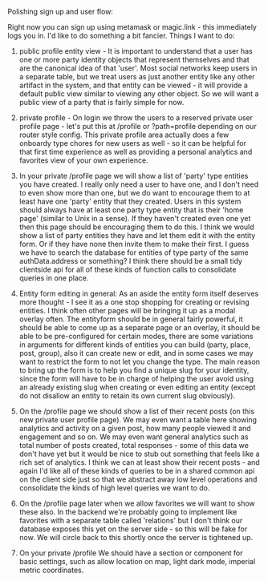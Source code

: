 
Polishing sign up and user flow:

Right now you can sign up using metamask or magic.link - this immediately logs you in. I'd like to do something a bit fancier. Things I want to do:

1) public profile entity view - It is important to understand that a user has one or more party identity objects that represent themselves and that are the canonical idea of that 'user'. Most social networks keep users in a separate table, but we treat users as just another entity like any other artifact in the system, and that entity can be viewed - it will provide a default public view similar to viewing any other object. So we will want a public view of a party that is fairly simple for now.

2) private profile - On login we throw the users to a reserved private user profile page - let's put this at /profile or ?path=profile depending on our router style config. This private profile area actually does a few onboardy type chores for new users as well - so it can be helpful for that first time experience as well as providing a personal analytics and favorites view of your own experience.

3) In your private /profile page we will show a list of 'party' type entities you have created. I really only need a user to have one, and I don't need to even show more than one, but we do want to encourage them to at least have one 'party' entity that they created. Users in this system should always have at least one party type entity that is their 'home page' (similar to Unix in a sense). If they haven't created even one yet then this page should be encouraging them to do this. I think we would show a list of party entities they have and let them edit it with the entity form. Or if they have none then invite them to make their first. I guess we have to search the database for entities of type party of the same authData.address or something? I think there should be a small tidy clientside api for all of these kinds of function calls to consolidate queries in one place.

4) Entity form editing in general: As an aside the entity form itself deserves more thought - I see it as a one stop shopping for creating or revising entities. I think often other pages will be bringing it up as a modal overlay often. The entityform should be in general fairly powerful, it should be able to come up as a separate page or an overlay, it should be able to be pre-configured for certain modes, there are some variations in arguments for different kinds of entities you can build (party, place, post, group), also it can create new or edit, and in some cases we may want to restrict the form to not let you change the type. The main reason to bring up the form is to help you find a unique slug for your identity, since the form will have to be in charge of helping the user avoid using an already existing slug when creating or even editing an entity (except do not disallow an entity to retain its own current slug obviously).

5) On the /profile page we should show a list of their recent posts (on this new private user profile page). We may even want a table here showing analytics and activity on a given post, how many people viewed it and engagement and so on. We may even want general analytics such as total number of posts created, total responses - some of this data we don't have yet but it would be nice to stub out something that feels like a rich set of analytics. I think we can at least show their recent posts - and again I'd like all of these kinds of queries to be in a shared common api on the client side just so that we abstract away low level operations and consolidate the kinds of high level queries we want to do.

6) On the /profile page later when we allow favorites we will want to show these also. In the backend we're probably going to implement like favorites with a separate table called 'relations' but I don't think our database exposes this yet on the server side - so this will be fake for now. We will circle back to this shortly once the server is tightened up.

7) On your private /profile We should have a section or component for basic settings, such as allow location on map, light dark mode, imperial metric coordinates.
